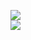 [![](https://img.shields.io/badge/Made%20With-Github%20Spray-lightgrey.svg?style=for-the-badge&logo=github)](https://github.com/Annihil/github-spray#21558)  
[![](https://i.imgur.com/2DrTn0Z.gif)](https://github.com/Annihil/github-spray)